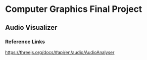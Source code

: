 # Computer Graphics Final Project
## Audio Visualizer

### Reference Links
https://threejs.org/docs/#api/en/audio/AudioAnalyser